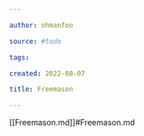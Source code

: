 ```yaml
---

author: ohmanfoo

source: #todo

tags: 

created: 2022-08-07

title: Freemason

---
```

[[Freemason.md]]#Freemason.md